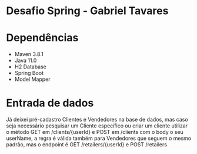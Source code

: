 # Desafio Spring - Gabriel Tavares 
# Dependências

- Maven 3.8.1
- Java 11.0
- H2 Database
- Spring Boot 
- Model Mapper

# Entrada de dados

Já deixei pré-cadastro Clientes e Vendedores na base de dados, mas caso seja necessário pesquisar um Cliente específico ou criar um cliente utilizar o método GET em /clients/{userId} e POST em /clients com o body o seu userName, a regra é válida também para Vendedores que seguem o mesmo padrão, mas o endpoint é GET /retailers/{userId} e POST /retailers
